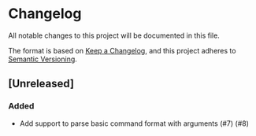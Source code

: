 # Changelog
All notable changes to this project will be documented in this file.

The format is based on [Keep a Changelog](https://keepachangelog.com/en/1.0.0/),
and this project adheres to [Semantic Versioning](https://semver.org/spec/v2.0.0.html#semantic-versioning-200).

## [Unreleased]
### Added
- Add support to parse basic command format with arguments (#7) (#8)
